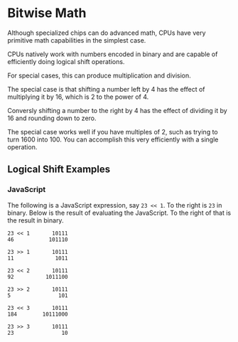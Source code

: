 # Bitwise Math

Although specialized chips can do advanced math,
CPUs have very primitive math capabilities in the simplest case.

CPUs natively work with numbers encoded in binary and
are capable of efficiently doing logical shift operations.

For special cases, this can produce multiplication and division.

The special case is that shifting a number left by 4 has the effect of multiplying it by 16,
which is 2 to the power of 4.

Conversly shifting a number to the right by 4 has the effect of dividing it by 16 and rounding down to zero.

The special case works well if you have multiples of 2, such as trying to turn 1600 into 100.
You can accomplish this very efficiently with a single operation.


## Logical Shift Examples

### JavaScript

The following is a JavaScript expression, say `23 << 1`.
To the right is `23` in binary.
Below is the result of evaluating the JavaScript.
To the right of that is the result in binary.

    23 << 1       10111
    46           101110

    23 >> 1       10111
    11             1011

    23 << 2       10111
    92          1011100

    23 >> 2       10111
    5               101

    23 << 3		  10111
    184		   10111000

    23 >> 3		  10111
    23               10